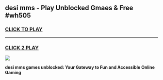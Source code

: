
## desi mms - Play Unblocked Gmaes & Free #wh505
<h3>
<a href="https://premium.freeplayer.one?title=desi_mms&ref=03M">CLICK TO PLAY</a></h3>
<hr>

<h3>
<a href="https://premium.freeplayer.one?title=desi_mms&ref=03M">CLICK 2 PLAY</a>
  
</h3>

<a href="https://premium.freeplayer.one?title=desi_mms&ref=03M"><img src="https://clearcache.store/games.png"></a>


**desi mms games unblocked: Your Gateway to Fun and Accessible Online Gaming**
